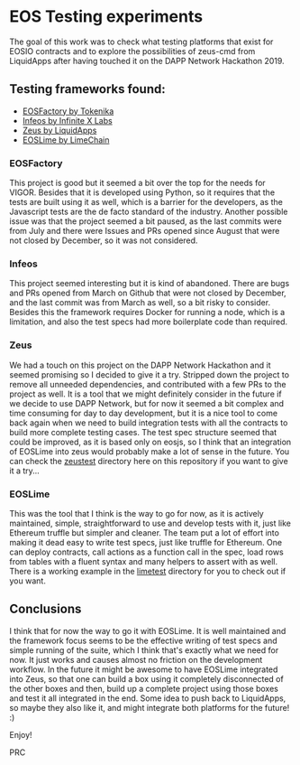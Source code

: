 # EOS Testing experiments

The goal of this work was to check what testing platforms that exist for EOSIO contracts and to
explore the possibilities of zeus-cmd from LiquidApps after having touched it on the DAPP Network
Hackathon 2019.

## Testing frameworks found:

- [EOSFactory by Tokenika](https://eosfactory.io)
- [Infeos by Infinite X Labs](https://github.com/infiniteXLabs/infeos)
- [Zeus by LiquidApps](https://github.com/liquidapps-io/zeus-sdk)
- [EOSLime by LimeChain](https://github.com/LimeChain/eoslime)

### EOSFactory

This project is good but it seemed a bit over the top for the needs for VIGOR. Besides that it is
developed using Python, so it requires that the tests are built using it as well, which is a barrier
for the developers, as the Javascript tests are the de facto standard of the industry. Another
possible issue was that the project seemed a bit paused, as the last commits were from July and
there were Issues and PRs opened since August that were not closed by December, so it was not considered.

### Infeos

This project seemed interesting but it is kind of abandoned. There are bugs and PRs opened from
March on Github that were not closed by December, and the last commit was from March as well,
so a bit risky to consider.
Besides this the framework requires Docker for running a node, which is a limitation, and also
the test specs had more boilerplate code than required.

### Zeus

We had a touch on this project on the DAPP Network Hackathon and it seemed promising so I decided to
give it a try. Stripped down the project to remove all unneeded dependencies, and contributed with
a few PRs to the project as well.
It is a tool that we might definitely consider in the future if we decide to use DAPP Network, but
for now it seemed a bit complex and time consuming for day to day development, but it is a nice
tool to come back again when we need to build integration tests with all the contracts to build more
complete testing cases.
The test spec structure seemed that could be improved, as it is based only on eosjs, so I think that
an integration of EOSLime into zeus would probably make a lot of sense in the future.
You can check the [zeustest](zeustest) directory here on this repository if you want to give it a try...

### EOSLime

This was the tool that I think is the way to go for now, as it is actively maintained, simple,
straightforward to use and develop tests with it, just like Ethereum truffle but simpler and cleaner.
The team put a lot of effort into making it dead easy to write test specs, just like truffle for
Ethereum. One can deploy contracts, call actions as a function call in the spec, load rows from
tables with a fluent syntax and many helpers to assert with as well.
There is a working example in the [limetest](limetest) directory for you to check out if you want.

## Conclusions

I think that for now the way to go it with EOSLime. It is well maintained and the framework focus
seems to be the effective writing of test specs and simple running of the suite, which I think that's
exactly what we need for now. It just works and causes almost no friction on the development workflow.
In the future it might be awesome to have EOSLime integrated into Zeus, so that one can build a box
using it completely disconnected of the other boxes and then, build up a complete project using those
boxes and test it all integrated in the end. Some idea to push back to LiquidApps, so maybe they also
like it, and might integrate both platforms for the future! :)

Enjoy!

PRC
